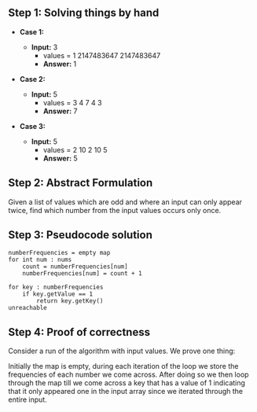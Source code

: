 ## Step 1: Solving things by hand

- **Case 1:**
    - **Input:** 3
        - values = 1 2147483647 2147483647
        - **Answer:** 1

- **Case 2:**
    - **Input:** 5
        - values = 3 4 7 4 3
        - **Answer:** 7

- **Case 3:**
    - **Input:** 5
        - values = 2 10 2 10 5
        - **Answer:** 5


## Step 2: Abstract Formulation

Given a list of values which are odd and where an input can only appear twice, find which number from the input values 
occurs only once.

## Step 3: Pseudocode solution

```pseudo
numberFrequencies = empty map
for int num : nums
    count = numberFrequencies[num]
    numberFrequencies[num] = count + 1

for key : numberFrequencies
    if key.getValue == 1
        return key.getKey()
unreachable
```

## Step 4: Proof of correctness

Consider a run of the algorithm with input values. We prove one thing:

Initially the map is empty, during each iteration of the loop we store the frequencies of each number we come across. After doing so we then loop through the map
till we come across a key that has a value of 1 indicating that it only appeared one in the input array since we iterated through the entire input.



